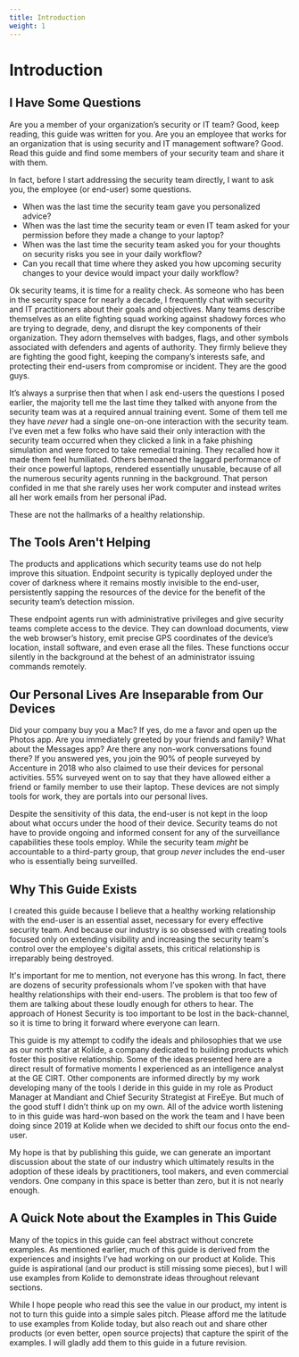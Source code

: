 ```yaml
---
title: Introduction
weight: 1
---
```


# Introduction

## I Have Some Questions

Are you a member of your organization’s security or IT team? Good, keep reading,
this guide was written for you. Are you an employee that works for an
organization that is using security and IT management software? Good. Read this
guide and find some members of your security team and share it with them.

In fact, before I start addressing the security team directly, I want to ask
you, the employee (or end-user) some questions.

*   When was the last time the security team gave you personalized advice?
*   When was the last time the security team or even IT team asked for your
    permission before they made a change to your laptop?
*   When was the last time the security team asked you for your thoughts on
    security risks you see in your daily workflow?
*   Can you recall that time where they asked you how upcoming security changes
    to your device would impact your daily workflow?

Ok security teams, it is time for a reality check. As someone who has been in
the security space for nearly a decade, I frequently chat with security and IT
practitioners about their goals and objectives. Many teams describe themselves
as an elite fighting squad working against shadowy forces who are trying to
degrade, deny, and disrupt the key components of their organization. They adorn
themselves with badges, flags, and other symbols associated with defenders and
agents of authority. They firmly believe they are fighting the good fight,
keeping the company’s interests safe, and protecting their end-users from
compromise or incident. They are the good guys.

It’s always a surprise then that when I ask end-users the questions I posed
earlier, the majority tell me the last time they talked with anyone from the
security team was at a required annual training event. Some of them tell me they
have _never_ had a single one-on-one interaction with the security team. I’ve
even met a few folks who have said their only interaction with the security team
occurred when they clicked a link in a fake phishing simulation and were forced
to take remedial training. They recalled how it made them feel humiliated.
Others bemoaned the laggard performance of their once powerful laptops, rendered
essentially unusable, because of all the numerous security agents running in the
background. That person confided in me that she rarely uses her work computer
and instead writes all her work emails from her personal iPad.

These are not the hallmarks of a healthy relationship.

## The Tools Aren't Helping

The products and applications which security teams use do not help improve this
situation. Endpoint security is typically deployed under the cover of darkness
where it remains mostly invisible to the end-user, persistently sapping the
resources of the device for the benefit of the security team’s detection
mission.

These endpoint agents run with administrative privileges and give security teams
complete access to the device. They can download documents, view the web
browser’s history, emit precise GPS coordinates of the device’s location,
install software, and even erase all the files. These functions occur silently
in the background at the behest of an administrator issuing commands remotely.

## Our Personal Lives Are Inseparable from Our Devices

Did your company buy you a Mac? If yes, do me a favor and open up the Photos
app. Are you immediately greeted by your friends and family? What about the
Messages app? Are there any non-work conversations found there? If you answered
yes, you join the 90% of people surveyed by Accenture in 2018 who also claimed
to use their devices for personal activities. 55% surveyed went on to say that
they have allowed either a friend or family member to use their laptop. These
devices are not simply tools for work, they are portals into our personal lives.

Despite the sensitivity of this data, the end-user is not kept in the loop about
what occurs under the hood of their device. Security teams do not have to
provide ongoing and informed consent for any of the surveillance capabilities
these tools employ. While the security team _might_ be accountable to a
third-party group, that group _never_ includes the end-user who is essentially
being surveilled.

## Why This Guide Exists

I created this guide because I believe that a healthy working relationship with
the end-user is an essential asset, necessary for every effective security team.
And because our industry is so obsessed with creating tools focused only on
extending visibility and increasing the security team's control over the
employee's digital assets, this critical relationship is irreparably being
destroyed.

It's important for me to mention, not everyone has this wrong. In fact, there
are dozens of security professionals whom I’ve spoken with that have healthy
relationships with their end-users. The problem is that too few of them are
talking about these loudly enough for others to hear. The approach of Honest
Security is too important to be lost in the back-channel, so it is time to bring
it forward where everyone can learn.

This guide is my attempt to codify the ideals and philosophies that we use as
our north star at Kolide, a company dedicated to building products which foster
this positive relationship. Some of the ideas presented here are a direct result
of formative moments I experienced as an intelligence analyst at the GE CIRT.
Other components are informed directly by my work developing many of the tools I
deride in this guide in my role as Product Manager at Mandiant and Chief
Security Strategist at FireEye. But much of the good stuff I didn’t think up on
my own. All of the advice worth listening to in this guide was hard-won based on
the work the team and I have been doing since 2019 at Kolide when we decided to
shift our focus onto the end-user.

My hope is that by publishing this guide, we can generate an important
discussion about the state of our industry which ultimately results in the
adoption of these ideals by practitioners, tool makers, and even commercial
vendors. One company in this space is better than zero, but it is not nearly
enough.


## A Quick Note about the Examples in This Guide

Many of the topics in this guide can feel abstract without concrete examples. As
mentioned earlier, much of this guide is derived from the experiences and
insights I’ve had working on our product at Kolide. This guide is aspirational
(and our product is still missing some pieces), but I will use examples from
Kolide to demonstrate ideas throughout relevant sections.

While I hope people who read this see the value in our product, my intent is not
to turn this guide into a simple sales pitch. Please afford me the latitude to
use examples from Kolide today, but also reach out and share other products (or
even better, open source projects) that capture the spirit of the examples. I
will gladly add them to this guide in a future revision.
